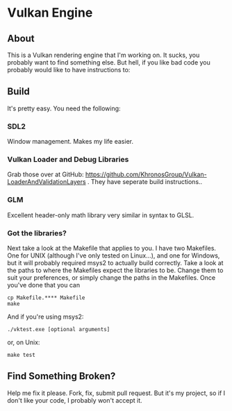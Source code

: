 # Vulkan Engine
## About
This is a Vulkan rendering engine that I'm working on.  It sucks, you probably
want to find something else.  But hell, if you like bad code you probably would
like to have instructions to:
## Build
It's pretty easy.  You need the following:
### SDL2
Window management.  Makes my life easier.
### Vulkan Loader and Debug Libraries
Grab those over at GitHub: https://github.com/KhronosGroup/Vulkan-LoaderAndValidationLayers .  They have seperate build instructions..
### GLM
Excellent header-only math library very similar in syntax to GLSL.
### Got the libraries?
Next take a look at the Makefile that applies to you.  I have two Makefiles.
One for UNIX (although I've only tested on Linux...), and one for Windows,
but it will probably required msys2 to actually build correctly.  Take a look
at the paths to where the Makefiles expect the libraries to be.  Change them
to suit your preferences, or simply change the paths in the Makefiles.  Once
you've done that you can

````
cp Makefile.**** Makefile
make
````
And if you're using msys2:
````
./vktest.exe [optional arguments]
````
or, on Unix:
````
make test
````
## Find Something Broken?
Help me fix it please.  Fork, fix, submit pull request.  But it's my project,
so if I don't like your code, I probably won't accept it.

